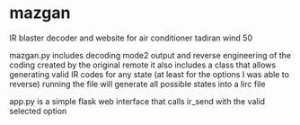 # mazgan
IR blaster decoder and website for air conditioner tadiran wind 50

mazgan.py includes decoding mode2 output and reverse engineering of the coding created by the original remote
it also includes a class that allows generating valid IR codes for any state (at least for the options I was able to reverse)
running the file will generate all possible states into a lirc file

app.py is a simple flask web interface that calls ir_send with the valid selected option
